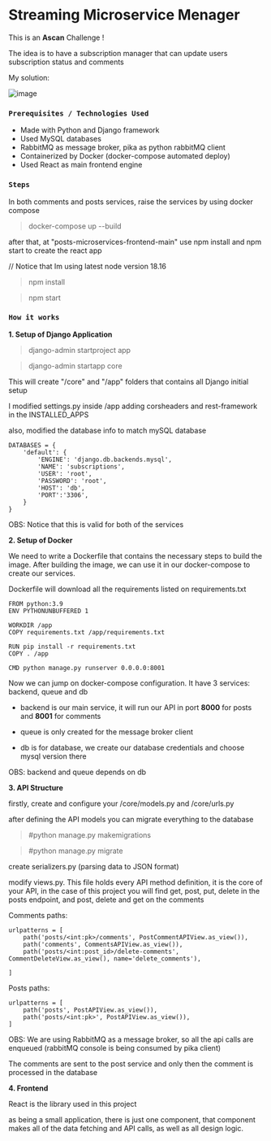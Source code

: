 # Streaming Microservice Menager

This is an **Ascan** Challenge !

The idea is to have a subscription manager that can update users subscription status and comments

My solution:

![image](https://github.com/Vithor-vbs/Ascan-Final-Microservices/assets/69211568/32c4862b-4725-42a9-b32e-df1ef3a00296)

### `Prerequisites / Technologies Used`

- Made with Python and Django framework 
- Used MySQL databases 
- RabbitMQ as message broker, pika as python rabbitMQ client
- Containerized by Docker (docker-compose automated deploy)
- Used React as main frontend engine 

### `Steps`

In both comments and posts services, raise the services by using docker compose

> docker-compose up --build 

after that, at "posts-microservices-frontend-main" use npm install and npm start to create the react app

// Notice that Im using latest node version 18.16
 >npm install

 >npm start


### `How it works`

**1. Setup of Django Application**


> django-admin startproject app

> django-admin startapp core

This will create "/core" and "/app" folders that contains all Django initial setup

I modified settings.py inside /app adding corsheaders and rest-framework in the INSTALLED_APPS

also, modified the database info to match mySQL database

```
DATABASES = {
    'default': {
        'ENGINE': 'django.db.backends.mysql',
        'NAME': 'subscriptions',
        'USER': 'root',
        'PASSWORD': 'root', 
        'HOST': 'db',
        'PORT':'3306',
    }
}
```

OBS: Notice that this is valid for both of the services

**2. Setup of Docker**

We need to write a Dockerfile that contains the necessary steps to build the image. After building the image, we can use it in our docker-compose to create our services.

Dockerfile will download all the requirements listed on requirements.txt

```
FROM python:3.9
ENV PYTHONUNBUFFERED 1

WORKDIR /app
COPY requirements.txt /app/requirements.txt

RUN pip install -r requirements.txt
COPY . /app

CMD python manage.py runserver 0.0.0.0:8001
```

Now we can jump on docker-compose configuration. It have 3 services: backend, queue and db

 - backend is our main service, it will run our API in port **8000** for posts and **8001** for comments

 - queue is only created for the message broker client

 - db is for database, we create our database credentials and choose mysql version there

 OBS: backend and queue depends on db

 **3. API Structure**

firstly, create and configure your /core/models.py and /core/urls.py


after defining the API models you can migrate everything to the database

> #python manage.py makemigrations

> #python manage.py migrate

create serializers.py (parsing data to JSON format)

modify views.py. This file holds every API method definition, it is the core of your API, in the case of this project you will find get, post, put, delete in the posts endpoint, and post, delete and get on the comments 

Comments paths:
```
urlpatterns = [
    path('posts/<int:pk>/comments', PostCommentAPIView.as_view()),
    path('comments', CommentsAPIView.as_view()),
    path('posts/<int:post_id>/delete-comments', CommentDeleteView.as_view(), name='delete_comments'),

]
```
Posts paths:
```
urlpatterns = [
    path('posts', PostAPIView.as_view()),
    path('posts/<int:pk>', PostAPIView.as_view()),
]
```

OBS: We are using RabbitMQ as a message broker, so all the api calls are enqueued (rabbitMQ console is being consumed by pika client)

The comments are sent to the post service and only then the comment is processed in the database 

 **4. Frontend**

 React is the library used in this project

 as being a small application, there is just one component, that component makes all of the data fetching and API calls, as well as all design logic. 
